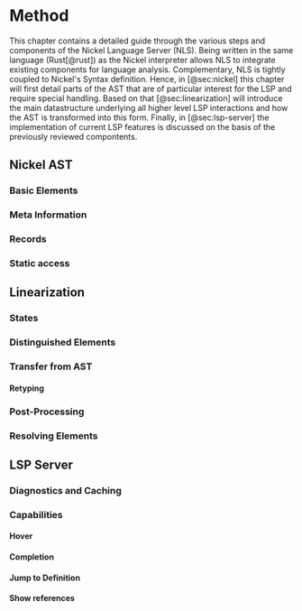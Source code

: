 # Method

This chapter contains a detailed guide through the various steps and components of the Nickel Language Server (NLS).
Being written in the same language (Rust[@rust]) as the Nickel interpreter allows NLS to integrate existing components for language analysis.
Complementary, NLS is tightly coupled to Nickel's Syntax definition.
Hence, in [@sec:nickel] this chapter will first detail parts of the AST that are of particular interest for the LSP and require special handling.
Based on that [@sec:linearization] will introduce the main datastructure underlying all higher level LSP interactions and how the AST is transformed into this form.
Finally, in [@sec:lsp-server] the implementation of current LSP features is discussed on the basis of the previously reviewed compontents.

## Nickel AST

### Basic Elements

### Meta Information

### Records

### Static access

## Linearization

### States

### Distinguished Elements

### Transfer from AST

#### Retyping

### Post-Processing

### Resolving Elements

## LSP Server

### Diagnostics and Caching

### Capabilities

#### Hover

#### Completion

#### Jump to Definition

#### Show references
